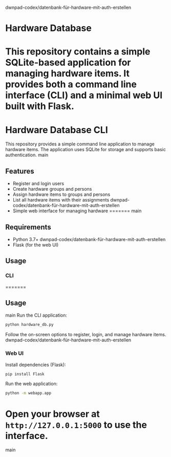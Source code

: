 dwnpad-codex/datenbank-für-hardware-mit-auth-erstellen
# Hardware Database

This repository contains a simple SQLite-based application for managing hardware items. It provides both a command line interface (CLI) and a minimal web UI built with Flask.
=======
# Hardware Database CLI

This repository provides a simple command line application to manage hardware items. The application uses SQLite for storage and supports basic authentication.
main

## Features

- Register and login users
- Create hardware groups and persons
- Assign hardware items to groups and persons
- List all hardware items with their assignments
 dwnpad-codex/datenbank-für-hardware-mit-auth-erstellen
- Simple web interface for managing hardware
=======
 main

## Requirements

- Python 3.7+
 dwnpad-codex/datenbank-für-hardware-mit-auth-erstellen
- Flask (for the web UI)

## Usage

### CLI

=======

## Usage

 main
Run the CLI application:

```bash
python hardware_db.py
```

Follow the on-screen options to register, login, and manage hardware items.
 dwnpad-codex/datenbank-für-hardware-mit-auth-erstellen

### Web UI

Install dependencies (Flask):

```bash
pip install Flask
```

Run the web application:

```bash
python -m webapp.app
```

Open your browser at `http://127.0.0.1:5000` to use the interface.
=======
 main
